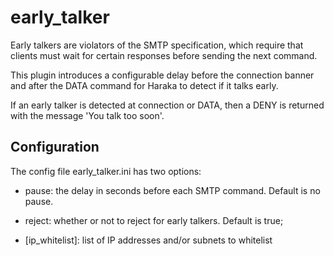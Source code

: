 # early_talker

Early talkers are violators of the SMTP specification, which require that
clients must wait for certain responses before sending the next command.

This plugin introduces a configurable delay before the connection banner
and after the DATA command for Haraka to detect if it talks early.

If an early talker is detected at connection or DATA, then a DENY is
returned with the message 'You talk too soon'.

## Configuration

The config file early_talker.ini has two options:

- pause: the delay in seconds before each SMTP command. Default is no pause.

- reject: whether or not to reject for early talkers. Default is true;

- [ip_whitelist]: list of IP addresses and/or subnets to whitelist
